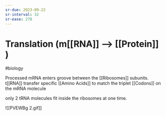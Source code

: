 ```yaml
---
sr-due: 2023-09-22
sr-interval: 32
sr-ease: 278
---
```

# Translation (m[[RNA]] --> [[Protein]] )
#biology 

Processed mRNA enters groove between the [[Ribosomes]] subunits.
t[[RNA]] transfer specific [[Amino Acids]] to match the triplet [[Codons]] on the mRNA molecule 

only 2 tRNA molecules fit inside the ribosomes at one time.

![[PVEWBg 2.gif]]
